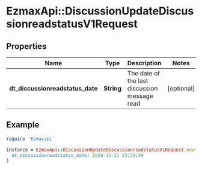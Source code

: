 # EzmaxApi::DiscussionUpdateDiscussionreadstatusV1Request

## Properties

| Name | Type | Description | Notes |
| ---- | ---- | ----------- | ----- |
| **dt_discussionreadstatus_date** | **String** | The date of the last discussion message read | [optional] |

## Example

```ruby
require 'Ezmaxapi'

instance = EzmaxApi::DiscussionUpdateDiscussionreadstatusV1Request.new(
  dt_discussionreadstatus_date: 2020-12-31 23:59:59
)
```

